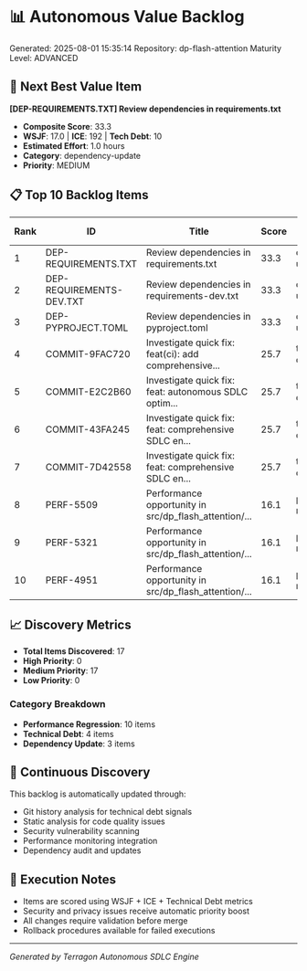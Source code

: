 # 📊 Autonomous Value Backlog

Generated: 2025-08-01 15:35:14
Repository: dp-flash-attention
Maturity Level: ADVANCED

## 🎯 Next Best Value Item
**[DEP-REQUIREMENTS.TXT] Review dependencies in requirements.txt**
- **Composite Score**: 33.3
- **WSJF**: 17.0 | **ICE**: 192 | **Tech Debt**: 10
- **Estimated Effort**: 1.0 hours
- **Category**: dependency-update
- **Priority**: MEDIUM

## 📋 Top 10 Backlog Items

| Rank | ID | Title | Score | Category | Est. Hours |
|------|-----|--------|---------|----------|------------|
| 1 | DEP-REQUIREMENTS.TXT | Review dependencies in requirements.txt | 33.3 | dependency-update | 1.0 |
| 2 | DEP-REQUIREMENTS-DEV.TXT | Review dependencies in requirements-dev.txt | 33.3 | dependency-update | 1.0 |
| 3 | DEP-PYPROJECT.TOML | Review dependencies in pyproject.toml | 33.3 | dependency-update | 1.0 |
| 4 | COMMIT-9FAC720 | Investigate quick fix: feat(ci): add comprehensive... | 25.7 | technical-debt | 1.0 |
| 5 | COMMIT-E2C2B60 | Investigate quick fix: feat: autonomous SDLC optim... | 25.7 | technical-debt | 1.0 |
| 6 | COMMIT-43FA245 | Investigate quick fix: feat: comprehensive SDLC en... | 25.7 | technical-debt | 1.0 |
| 7 | COMMIT-7D42558 | Investigate quick fix: feat: comprehensive SDLC en... | 25.7 | technical-debt | 1.0 |
| 8 | PERF-5509 | Performance opportunity in src/dp_flash_attention/... | 16.1 | performance-regression | 3.0 |
| 9 | PERF-5321 | Performance opportunity in src/dp_flash_attention/... | 16.1 | performance-regression | 3.0 |
| 10 | PERF-4951 | Performance opportunity in src/dp_flash_attention/... | 16.1 | performance-regression | 3.0 |


## 📈 Discovery Metrics
- **Total Items Discovered**: 17
- **High Priority**: 0
- **Medium Priority**: 17
- **Low Priority**: 0

### Category Breakdown
- **Performance Regression**: 10 items
- **Technical Debt**: 4 items
- **Dependency Update**: 3 items


## 🔄 Continuous Discovery
This backlog is automatically updated through:
- Git history analysis for technical debt signals
- Static analysis for code quality issues  
- Security vulnerability scanning
- Performance monitoring integration
- Dependency audit and updates

## 🚀 Execution Notes
- Items are scored using WSJF + ICE + Technical Debt metrics
- Security and privacy issues receive automatic priority boost
- All changes require validation before merge
- Rollback procedures available for failed executions

---
*Generated by Terragon Autonomous SDLC Engine*
